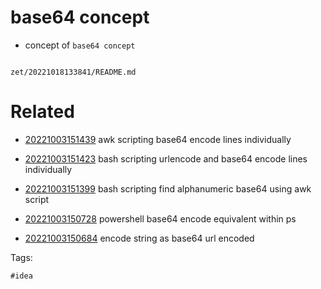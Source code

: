 # base64 concept

- concept of `base64 concept`

```
```

` zet/20221018133841/README.md `

# Related

- [20221003151439](/zet/20221003151439/README.md) awk scripting base64 encode lines individually

- [20221003151423](/zet/20221003151423/README.md) bash scripting urlencode and base64 encode lines individually

- [20221003151399](/zet/20221003151399/README.md) bash scripting find alphanumeric base64 using awk script

- [20221003150728](/zet/20221003150728/README.md) powershell base64 encode equivalent within ps

- [20221003150684](/zet/20221003150684/README.md) encode string as base64 url encoded


Tags:

    #idea
